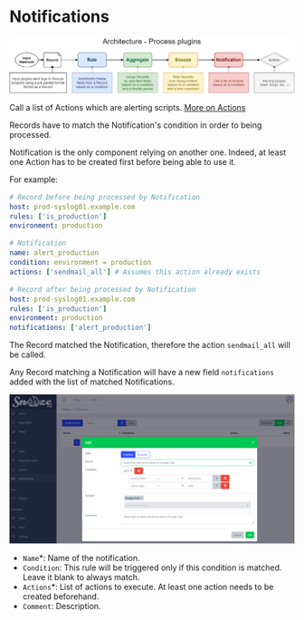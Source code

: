 # Notifications

![Architecture](images/architecture.png)

Call a list of Actions which are alerting scripts. [More on Actions](09_Actions.md)

Records have to match the Notification's condition in order to being processed.

Notification is the only component relying on another one. Indeed, at least one Action has to be created first before being able to use it.

For example:

```yaml
# Record before being processed by Notification
host: prod-syslog01.example.com
rules: ['is_production']
environment: production
```
```yaml
# Notification
name: alert_production
condition: environment = production
actions: ['sendmail_all'] # Assumes this action already exists
```
```yaml
# Record after being processed by Notification
host: prod-syslog01.example.com
rules: ['is_production']
environment: production
notifications: ['alert_production']
```

The Record matched the Notification, therefore the action `sendmail_all` will be called.

Any Record matching a Notification will have a new field `notifications` added with the list of matched Notifications.


![Notifications](images/web_notifications.png)

* `Name`*: Name of the notification.
* `Condition`: This rule will be triggered only if this condition is matched. Leave it blank to always match.
* `Actions`*: List of actions to execute. At least one action needs to be created beforehand.
* `Comment`: Description.
